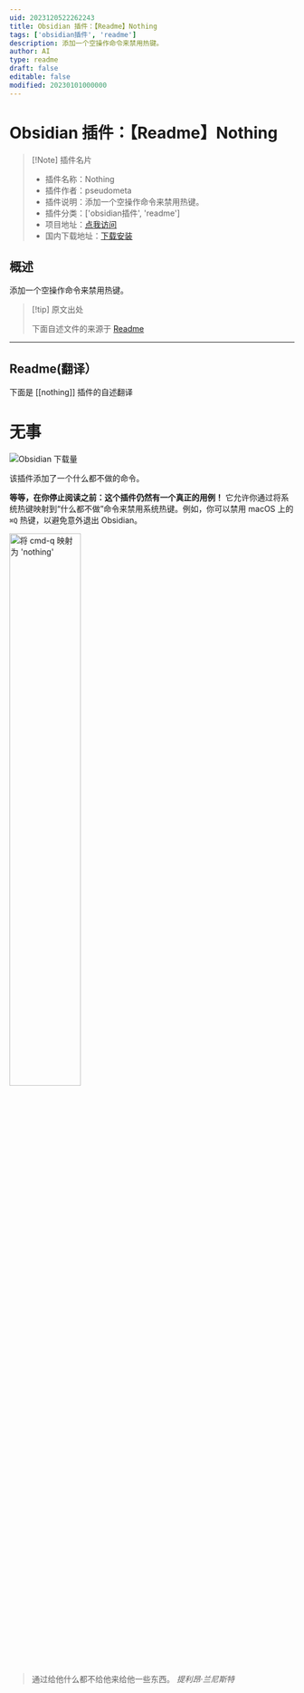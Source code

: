 ```yaml
---
uid: 2023120522262243
title: Obsidian 插件：【Readme】Nothing
tags: ['obsidian插件', 'readme']
description: 添加一个空操作命令来禁用热键。
author: AI
type: readme
draft: false
editable: false
modified: 20230101000000
---
```


# Obsidian 插件：【Readme】Nothing

> [!Note] 插件名片
> - 插件名称：Nothing
> - 插件作者：pseudometa
> - 插件说明：添加一个空操作命令来禁用热键。
> - 插件分类：['obsidian插件', 'readme']
> - 项目地址：[点我访问](https://github.com/chrisgrieser/obsidian-nothing)
> - 国内下载地址：[下载安装](https://pkmer.cn/products/plugin/pluginMarket/?nothing)

## 概述

添加一个空操作命令来禁用热键。



> [!tip] 原文出处
> 
>下面自述文件的来源于 [Readme](https://ghproxy.net/https://raw.githubusercontent.com/chrisgrieser/obsidian-nothing/main/README.md)
> 

---

## Readme(翻译）

下面是 [[nothing]] 插件的自述翻译


# 无事
![Obsidian 下载量](https://img.shields.io/badge/dynamic/json?logo=obsidian&color=%23483699&label=downloads&query=%24%5B%22obsidian-nothing%22%5D.downloads&url=https%3A%2F%2Fraw.githubusercontent.com%2Fobsidianmd%2Fobsidian-releases%2Fmaster%2Fcommunity-plugin-stats.json&style=plastic)

该插件添加了一个什么都不做的命令。

**等等，在你停止阅读之前：这个插件仍然有一个真正的用例！** 它允许你通过将系统热键映射到“什么都不做”命令来禁用系统热键。例如，你可以禁用 macOS 上的 `⌘Q` 热键，以避免意外退出 Obsidian。

<img width="50%" alt="将 cmd-q 映射为 'nothing'" src="https://github.com/chrisgrieser/obsidian-nothing/assets/73286100/66b22076-5124-4b2e-81d3-c3e929562b95">

<br><br>

> 通过给他什么都不给他来给他一些东西。
> *提利昂·兰尼斯特*



